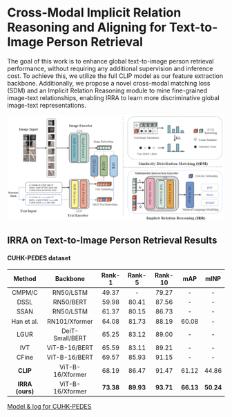# Cross-Modal Implicit Relation Reasoning and Aligning for Text-to-Image Person Retrieval

The goal of this work is to enhance global text-to-image person retrieval performance, without requiring any additional supervision and inference cost. To achieve this, we utilize the full CLIP model as our feature extraction backbone. Additionally, we propose a novel cross-modal matching loss (SDM) and an Implicit Relation Reasoning module to mine fine-grained image-text relationships, enabling IRRA to learn more discriminative global image-text representations.

![](images/architecture.png)


## IRRA on Text-to-Image Person Retrieval Results
#### CUHK-PEDES dataset

|     Method      |     Backbone     |  Rank-1   |  Rank-5   |  Rank-10  |    mAP    |   mINP    |
| :-------------: | :--------------: | :-------: | :-------: | :-------: | :-------: | :-------: |
|     CMPM/C      |    RN50/LSTM     |   49.37   |     -     |   79.27   |     -     |     -     |
|      DSSL       |    RN50/BERT     |   59.98   |   80.41   |   87.56   |     -     |     -     |
|      SSAN       |    RN50/LSTM     |   61.37   |   80.15   |   86.73   |     -     |     -     |
|   Han et al.    |  RN101/Xformer   |   64.08   |   81.73   |   88.19   |   60.08   |     -     |
|      LGUR       | DeiT-Small/BERT  |   65.25   |   83.12   |   89.00   |     -     |     -     |
|       IVT       |  ViT-B-16/BERT   |   65.59   |   83.11   |   89.21   |     -     |     -     |
|      CFine      |  ViT-B-16/BERT   |   69.57   |   85.93   |   91.15   |     -     |     -     |
|    **CLIP**     | ViT-B-16/Xformer |   68.19   |   86.47   |   91.47   |   61.12   |   44.86   |
| **IRRA (ours)** | ViT-B-16/Xformer | **73.38** | **89.93** | **93.71** | **66.13** | **50.24** |

[Model & log for CUHK-PEDES](https://drive.google.com/file/d/1OBhFhpZpltRMZ88K6ceNUv4vZgevsFCW/view?usp=share_link)

